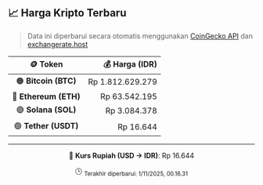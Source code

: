 

<!-- HARGA_KRIPTO -->
## 📈 Harga Kripto Terbaru

> Data ini diperbarui secara otomatis menggunakan [CoinGecko API](https://www.coingecko.com/) dan [exchangerate.host](https://exchangerate.host/)

<div align="center">

| 🪙 Token | 💰 Harga (IDR) |
|:------:|---------------:|
| 🟠 **Bitcoin (BTC)**   | Rp 1.812.629.279 |
| 🔵 **Ethereum (ETH)**  | Rp 63.542.195 |
| 🟣 **Solana (SOL)**    | Rp 3.084.378 |
| 🟢 **Tether (USDT)**   | Rp 16.644 |

---

💱 **Kurs Rupiah (USD → IDR)**: Rp 16.644

🕒 <sub>Terakhir diperbarui: 1/11/2025, 00.16.31</sub>

</div>
<!-- /HARGA_KRIPTO -->